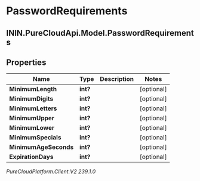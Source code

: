 # PasswordRequirements

## ININ.PureCloudApi.Model.PasswordRequirements

## Properties

|Name | Type | Description | Notes|
|------------ | ------------- | ------------- | -------------|
| **MinimumLength** | **int?** |  | [optional] |
| **MinimumDigits** | **int?** |  | [optional] |
| **MinimumLetters** | **int?** |  | [optional] |
| **MinimumUpper** | **int?** |  | [optional] |
| **MinimumLower** | **int?** |  | [optional] |
| **MinimumSpecials** | **int?** |  | [optional] |
| **MinimumAgeSeconds** | **int?** |  | [optional] |
| **ExpirationDays** | **int?** |  | [optional] |



_PureCloudPlatform.Client.V2 239.1.0_

